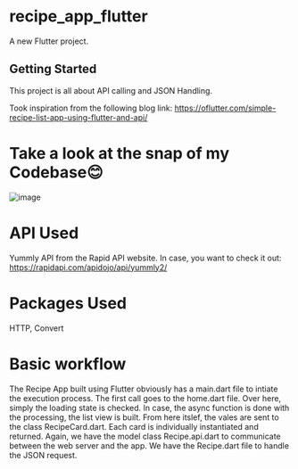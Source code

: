 # recipe_app_flutter

A new Flutter project.

## Getting Started

This project is all about API calling and JSON Handling.

Took inspiration from the following blog link:
https://oflutter.com/simple-recipe-list-app-using-flutter-and-api/

# Take a look at the snap of my Codebase😊
![image](https://user-images.githubusercontent.com/81528176/174485037-1f2dc72c-2709-4519-8dcf-7ef19ac97b12.png)

# API Used
Yummly API from the Rapid API website.
In case, you want to check it out:
https://rapidapi.com/apidojo/api/yummly2/

# Packages Used
HTTP, Convert

# Basic workflow
The Recipe App built using Flutter obviously has a main.dart file to intiate the execution process. The first call goes to the home.dart file. Over here, simply the loading state is checked. In case, the async function is done with the processing, the list view is built. From here itslef, the vales are sent to the class RecipeCard.dart. Each card is individually instantiated and returned. Again, we have the model class Recipe.api.dart to communicate between the web server and the app. We have the Recipe.dart file to handle the JSON request.

